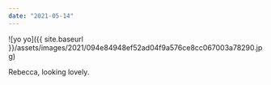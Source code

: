 ```yaml
---
date: "2021-05-14"
---
```


![yo yo]({{ site.baseurl }}/assets/images/2021/094e84948ef52ad04f9a576ce8cc067003a78290.jpg)

Rebecca, looking lovely.

